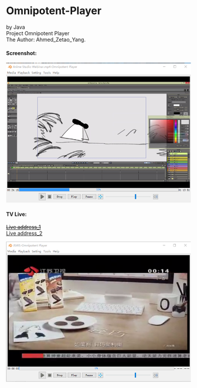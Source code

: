 # Omnipotent-Player
by Java  
Project Omnipotent Player   
The Author: Ahmed_Zetao_Yang.     


#### Screenshot:   

![image](https://github.com/ZetaoYang/Omnipotent-Player/raw/master/screenshot.png)  

#### TV Live:
~~[Live address_1](http://s.allook.cn)~~  
[Live address_2](http://ivi.bupt.edu.cn)

![image](https://github.com/ZetaoYang/Omnipotent-Player/raw/master/screenshot_live.png)        
